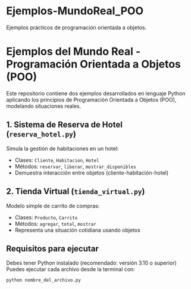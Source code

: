 # Ejemplos-MundoReal_POO
Ejemplos prácticos de programación orientada a objetos.
# Ejemplos del Mundo Real - Programación Orientada a Objetos (POO)
Este repositorio contiene dos ejemplos desarrollados en lenguaje Python aplicando los principios de Programación Orientada a Objetos (POO), modelando situaciones reales.
## 1. Sistema de Reserva de Hotel (`reserva_hotel.py`)
Simula la gestión de habitaciones en un hotel:
- Clases: `Cliente`, `Habitacion`, `Hotel`
- Métodos: `reservar`, `liberar`, `mostrar_disponibles`
- Demuestra interacción entre objetos (cliente-habitación-hotel)
##  2. Tienda Virtual (`tienda_virtual.py`)
Modelo simple de carrito de compras:
- Clases: `Producto`, `Carrito`
- Métodos: `agregar`, `total`, `mostrar`
- Representa una situación cotidiana usando objetos
##  Requisitos para ejecutar
Debes tener Python instalado (recomendado: versión 3.10 o superior)
Puedes ejecutar cada archivo desde la terminal con:
```bash
python nombre_del_archivo.py
